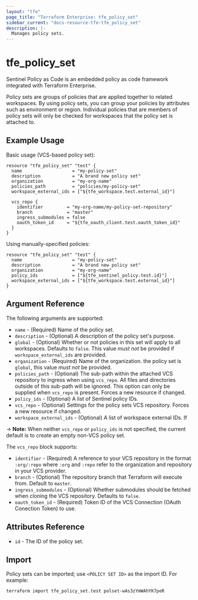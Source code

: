 ```yaml
---
layout: "tfe"
page_title: "Terraform Enterprise: tfe_policy_set"
sidebar_current: "docs-resource-tfe-tfe_policy_set"
description: |-
  Manages policy sets.
---
```


# tfe_policy_set

Sentinel Policy as Code is an embedded policy as code framework integrated
with Terraform Enterprise.

Policy sets are groups of policies that are applied together to related workspaces.
By using policy sets, you can group your policies by attributes such as environment
or region. Individual policies that are members of policy sets will only be checked
for workspaces that the policy set is attached to.

## Example Usage

Basic usage (VCS-based policy set):

```hcl
resource "tfe_policy_set" "test" {
  name                   = "my-policy-set"
  description            = "A brand new policy set"
  organization           = "my-org-name"
  policies_path          = "policies/my-policy-set"
  workspace_external_ids = ["${tfe_workspace.test.external_id}"]

  vcs_repo {
    identifier         = "my-org-name/my-policy-set-repository"
    branch             = "master"
    ingress_submodules = false
    oauth_token_id     = "${tfe_oauth_client.test.oauth_token_id}"
  }
}
```

Using manually-specified policies:

```hcl
resource "tfe_policy_set" "test" {
  name                   = "my-policy-set"
  description            = "A brand new policy set"
  organization           = "my-org-name"
  policy_ids             = ["${tfe_sentinel_policy.test.id}"]
  workspace_external_ids = ["${tfe_workspace.test.external_id}"]
}
```

## Argument Reference

The following arguments are supported:

* `name` - (Required) Name of the policy set.
* `description` - (Optional) A description of the policy set's purpose.
* `global` - (Optional) Whether or not policies in this set will apply to
  all workspaces. Defaults to `false`. This value _must not_ be provided if
  `workspace_external_ids` are provided.
* `organization` - (Required) Name of the organization.
  the policy set is `global`, this value _must not_ be provided.
* `policies_path` - (Optional) The sub-path within the attached VCS repository
  to ingress when using `vcs_repo`. All files and directories outside of this
  sub-path will be ignored. This option can only be supplied when `vcs_repo` is
  present. Forces a new resource if changed.
* `policy_ids` - (Optional) A list of Sentinel policy IDs.
* `vcs_repo` - (Optional) Settings for the policy sets VCS repository. Forces a
  new resource if changed.
* `workspace_external_ids` - (Optional) A list of workspace external IDs. If

-> **Note:** When neither `vcs_repo` or `policy_ids` is not specified, the current
default is to create an empty non-VCS policy set.

The `vcs_repo` block supports:

* `identifier` - (Required) A reference to your VCS repository in the format
  `:org/:repo` where `:org` and `:repo` refer to the organization and repository
  in your VCS provider.
* `branch` - (Optional) The repository branch that Terraform will execute from.
  Default to `master`.
* `ingress_submodules` - (Optional) Whether submodules should be fetched when
  cloning the VCS repository. Defaults to `false`.
* `oauth_token_id` - (Required) Token ID of the VCS Connection (OAuth Conection Token)
  to use.

## Attributes Reference

* `id` - The ID of the policy set.

## Import

Policy sets can be imported; use `<POLICY SET ID>` as the import ID. For example:

```shell
terraform import tfe_policy_set.test polset-wAs3zYmWAhYK7peR
```
